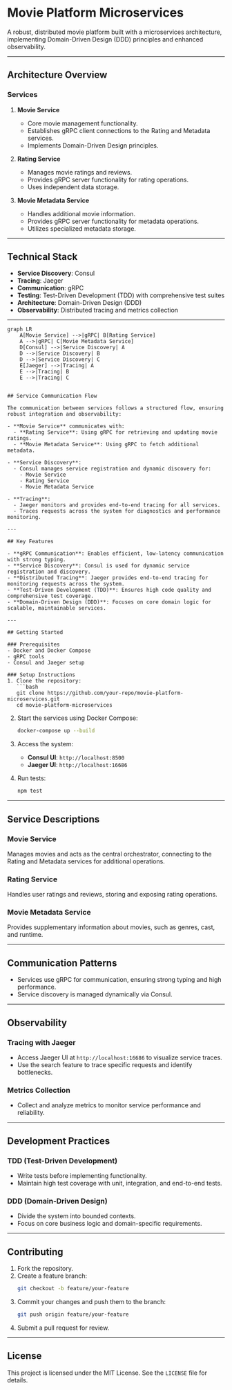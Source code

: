 # Movie Platform Microservices

A robust, distributed movie platform built with a microservices architecture, implementing Domain-Driven Design (DDD) principles and enhanced observability.

---

## Architecture Overview

### Services

1. **Movie Service**

   - Core movie management functionality.
   - Establishes gRPC client connections to the Rating and Metadata services.
   - Implements Domain-Driven Design principles.

2. **Rating Service**

   - Manages movie ratings and reviews.
   - Provides gRPC server functionality for rating operations.
   - Uses independent data storage.

3. **Movie Metadata Service**
   - Handles additional movie information.
   - Provides gRPC server functionality for metadata operations.
   - Utilizes specialized metadata storage.

---

## Technical Stack

- **Service Discovery**: Consul
- **Tracing**: Jaeger
- **Communication**: gRPC
- **Testing**: Test-Driven Development (TDD) with comprehensive test suites
- **Architecture**: Domain-Driven Design (DDD)
- **Observability**: Distributed tracing and metrics collection

---

````mermaid
graph LR
    A[Movie Service] -->|gRPC| B[Rating Service]
    A -->|gRPC| C[Movie Metadata Service]
    D[Consul] -->|Service Discovery| A
    D -->|Service Discovery| B
    D -->|Service Discovery| C
    E[Jaeger] -->|Tracing| A
    E -->|Tracing| B
    E -->|Tracing| C


## Service Communication Flow

The communication between services follows a structured flow, ensuring robust integration and observability:

- **Movie Service** communicates with:
  - **Rating Service**: Using gRPC for retrieving and updating movie ratings.
  - **Movie Metadata Service**: Using gRPC to fetch additional metadata.

- **Service Discovery**:
  - Consul manages service registration and dynamic discovery for:
    - Movie Service
    - Rating Service
    - Movie Metadata Service

- **Tracing**:
  - Jaeger monitors and provides end-to-end tracing for all services.
  - Traces requests across the system for diagnostics and performance monitoring.

---

## Key Features

- **gRPC Communication**: Enables efficient, low-latency communication with strong typing.
- **Service Discovery**: Consul is used for dynamic service registration and discovery.
- **Distributed Tracing**: Jaeger provides end-to-end tracing for monitoring requests across the system.
- **Test-Driven Development (TDD)**: Ensures high code quality and comprehensive test coverage.
- **Domain-Driven Design (DDD)**: Focuses on core domain logic for scalable, maintainable services.

---

## Getting Started

### Prerequisites
- Docker and Docker Compose
- gRPC tools
- Consul and Jaeger setup

### Setup Instructions
1. Clone the repository:
   ```bash
   git clone https://github.com/your-repo/movie-platform-microservices.git
   cd movie-platform-microservices
````

2. Start the services using Docker Compose:

   ```bash
   docker-compose up --build
   ```

3. Access the system:

   - **Consul UI**: `http://localhost:8500`
   - **Jaeger UI**: `http://localhost:16686`

4. Run tests:
   ```bash
   npm test
   ```

---

## Service Descriptions

### Movie Service

Manages movies and acts as the central orchestrator, connecting to the Rating and Metadata services for additional operations.

### Rating Service

Handles user ratings and reviews, storing and exposing rating operations.

### Movie Metadata Service

Provides supplementary information about movies, such as genres, cast, and runtime.

---

## Communication Patterns

- Services use gRPC for communication, ensuring strong typing and high performance.
- Service discovery is managed dynamically via Consul.

---

## Observability

### Tracing with Jaeger

- Access Jaeger UI at `http://localhost:16686` to visualize service traces.
- Use the search feature to trace specific requests and identify bottlenecks.

### Metrics Collection

- Collect and analyze metrics to monitor service performance and reliability.

---

## Development Practices

### TDD (Test-Driven Development)

- Write tests before implementing functionality.
- Maintain high test coverage with unit, integration, and end-to-end tests.

### DDD (Domain-Driven Design)

- Divide the system into bounded contexts.
- Focus on core business logic and domain-specific requirements.

---

## Contributing

1. Fork the repository.
2. Create a feature branch:
   ```bash
   git checkout -b feature/your-feature
   ```
3. Commit your changes and push them to the branch:
   ```bash
   git push origin feature/your-feature
   ```
4. Submit a pull request for review.

---

## License

This project is licensed under the MIT License. See the `LICENSE` file for details.
